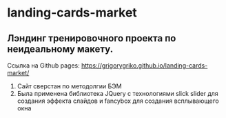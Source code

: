 # landing-cards-market
## Лэндинг тренировочного проекта по неидеальному макету.

Ссылка на Github pages: https://grigorygriko.github.io/landing-cards-market/

1. Сайт сверстан по методолгии БЭМ
2. Была применена библиотека JQuery с технологиями slick slider для создания эффекта слайдов и fancybox для создания всплывающего окна
